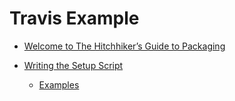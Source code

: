 # Travis Example

  * [Welcome to The Hitchhiker’s Guide to Packaging](
    https://the-hitchhikers-guide-to-packaging.readthedocs.io/en/latest/index.html)    

  * [Writing the Setup Script](https://docs.python.org/2/distutils/setupscript.html)
    * [Examples](https://docs.python.org/2/distutils/examples.html)




